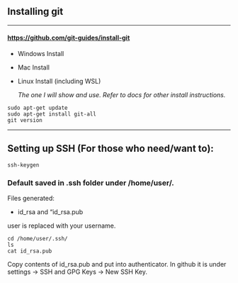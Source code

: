 ## Installing git
---
#### https://github.com/git-guides/install-git



- Windows Install

- Mac Install

- Linux Install (including WSL)

    *The one I will show and use. Refer to docs for other install instructions.*

```
sudo apt-get update
sudo apt-get install git-all
git version
```
---
## Setting up SSH (For those who need/want to):

```
ssh-keygen
```

### Default saved in .ssh folder under /home/user/.


Files generated:
* id_rsa  and “id_rsa.pub

user is replaced with your username. 
```
cd /home/user/.ssh/
ls
cat id_rsa.pub
```
Copy contents of id_rsa.pub and put into authenticator. In github it is under settings -> SSH and GPG Keys -> New SSH Key. 
